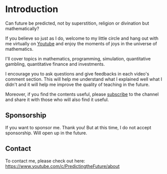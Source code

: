 # Introduction

Can future be predicted, not by superstition, religion or divination but mathematically?

If you believe so just as I do, welcome to my little circle and hang out with me virtually on [Youtube](https://www.youtube.com/channel/UC9nVqqi4MK495IXNGAg52Mg?view_as=subscriber&sub_confirmation=1) and enjoy the moments of joys in the universe of mathematics. 

I'll cover topics in mathematics, programming, simulation, quantitative gambling, quantitative finance and investments.

I encourage you to ask questions and give feedbacks in each video's comment section. This will help me understand what I explained well what I didn't and it will help me improve the quality of teaching in the future.

Moreover, if you find the contents useful, please [subscribe](https://www.youtube.com/channel/UC9nVqqi4MK495IXNGAg52Mg?view_as=subscriber&sub_confirmation=1) to the channel and share it with those who will also find it useful.


## Sponsorship

If you want to sponsor me. Thank you! But at this time, I do not accept sponsorship. Will open up in the future.

## Contact

To contact me, please check out here: https://www.youtube.com/c/PredictingtheFuture/about
